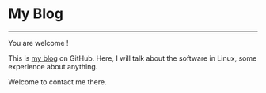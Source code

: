 # My Blog
-------------

You are welcome !

This is [my blog](https://github.com/cjhuang/my-blog) on GitHub.
Here, I will talk about the software in Linux, some experience
about anything.

Welcome to contact me there.
